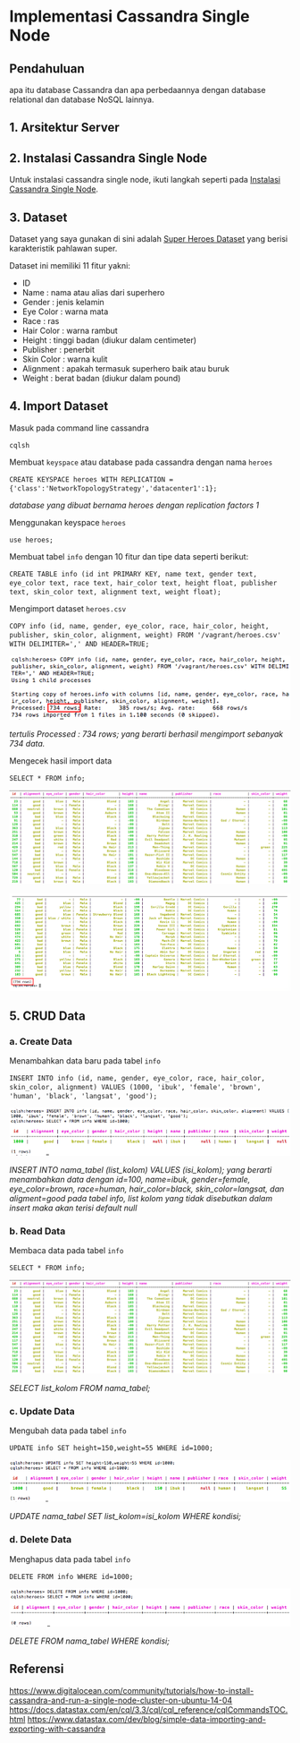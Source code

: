# Implementasi Cassandra Single Node

## Pendahuluan
apa itu database Cassandra dan apa perbedaannya dengan database relational dan database NoSQL lainnya.

## 1. Arsitektur Server

## 2. Instalasi Cassandra Single Node
Untuk instalasi cassandra single node, ikuti langkah seperti pada [Instalasi Cassandra Single Node](https://github.com/masasih21/Basis-Data-Terdistribusi/tree/master/tugas%204/single-node).

## 3. Dataset
Dataset yang saya gunakan di sini adalah [Super Heroes Dataset](https://www.kaggle.com/claudiodavi/superhero-set#heroes_information.csv) yang berisi karakteristik pahlawan super.

Dataset ini memiliki 11 fitur yakni:
* ID
* Name : nama atau alias dari superhero
* Gender : jenis kelamin
* Eye Color : warna mata
* Race : ras
* Hair Color : warna rambut
* Height : tinggi badan (diukur dalam centimeter)
* Publisher : penerbit
* Skin Color : warna kulit
* Alignment : apakah termasuk superhero baik atau buruk
* Weight : berat badan (diukur dalam pound)

## 4. Import Dataset
Masuk pada command line cassandra
```
cqlsh
```

Membuat ```keyspace``` atau database pada cassandra dengan nama ```heroes```
```
CREATE KEYSPACE heroes WITH REPLICATION = {'class':'NetworkTopologyStrategy','datacenter1':1};
```
*database yang dibuat bernama heroes dengan replication factors 1*

Menggunakan keyspace ```heroes```
```
use heroes;
```

Membuat tabel ```info``` dengan 10 fitur dan tipe data seperti berikut:
```
CREATE TABLE info (id int PRIMARY KEY, name text, gender text, eye_color text, race text, hair_color text, height float, publisher text, skin_color text, alignment text, weight float);
```

Mengimport dataset ```heroes.csv```
```
COPY info (id, name, gender, eye_color, race, hair_color, height, publisher, skin_color, alignment, weight) FROM '/vagrant/heroes.csv' WITH DELIMITER=',' AND HEADER=TRUE;
```
![copy1](screenshot/copy1.png)

*tertulis Processed : 734 rows; yang berarti berhasil mengimport sebanyak 734 data.*

Mengecek hasil import data
```
SELECT * FROM info;
```
![read1](screenshot/read1.png)

![read3](screenshot/read3.png)

## 5. CRUD Data
### a. Create Data
Menambahkan data baru pada tabel ```info```
```
INSERT INTO info (id, name, gender, eye_color, race, hair_color, skin_color, alignment) VALUES (1000, 'ibuk', 'female', 'brown', 'human', 'black', 'langsat', 'good');
```

![insert](screenshot/insert.png)

*INSERT INTO nama_tabel (list_kolom) VALUES (isi_kolom);*
*yang berarti menambahkan data dengan id=100, name=ibuk, gender=female, eye_color=brown, race=human, hair_color=black, skin_color=langsat, dan aligment=good pada tabel info, list kolom yang tidak disebutkan dalam insert maka akan terisi default null*

### b. Read Data
Membaca data pada tabel ```info```
```
SELECT * FROM info;
```
![read1](screenshot/read1.png)

*SELECT list_kolom FROM nama_tabel;*

### c. Update Data
Mengubah data pada tabel ```info```
```
UPDATE info SET height=150,weight=55 WHERE id=1000;
```
![update](screenshot/update.png)

*UPDATE nama_tabel SET list_kolom=isi_kolom WHERE kondisi;*

### d. Delete Data
Menghapus data pada tabel ```info```
```
DELETE FROM info WHERE id=1000;
```
![delete](screenshot/delete.png)

*DELETE FROM nama_tabel WHERE kondisi;*

## Referensi
https://www.digitalocean.com/community/tutorials/how-to-install-cassandra-and-run-a-single-node-cluster-on-ubuntu-14-04
https://docs.datastax.com/en/cql/3.3/cql/cql_reference/cqlCommandsTOC.html
https://www.datastax.com/dev/blog/simple-data-importing-and-exporting-with-cassandra
